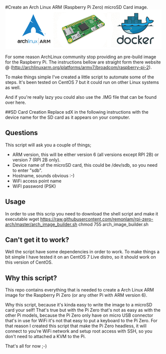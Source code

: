 #Create an Arch Linux ARM (Raspberry Pi Zero) microSD Card image.
![Raspberry Pi Zero, Arch Linux ARM & Docker](/images/arch_pizero_docker_logo.png)

For some reason ArchLinux community stop providing an pre-build image for the Raspberry Pi.
The instructions bellow are straight form there website @ (http://archlinuxarm.org/platforms/armv7/broadcom/raspberry-pi-2).

To make things simple I've created a little script to automate some of the steps.
It's been tested on CentOS 7 but it could run on other Linux systems as well.

And if you're really lazy you could also use the .IMG file that can be found over here.

##SD Card Creation
Replace sdX in the following instructions with the device name for the SD card as it appears on your computer.

## Questions
This script will ask you a couple of things;
  - ARM version, this will be either version 6 (all versions except RPI 2B) or version 7 (RPI 2B only).
  - Device name of the microSD card, this could be /dev/sdb, so you need to enter "sdb".
  - Hostname, sounds obvious :-)
  - WiFi access point name
  - WiFI password (PSK)

## Usage
In order to use this scrip you need to download the shell script and make it executable
<return> wget https://raw.githubusercontent.com/remonlam/rpi-zero-arch/master/arch_image_builder.sh
<return> chmod 755 arch_image_builder.sh

## Can't get it to work?
Well the script have some dependencies in order to work.
To make things a bit simple I have tested it on an CentOS 7 Live distro, so it should work on this version of CentOS.

## Why this script?
This repo contains everything that is needed to create a Arch Linux ARM image for the Raspberry Pi Zero (or any other Pi with ARM version 6).

Why this script, because it's kinda easy to write the image to a microSD card your self!
That's true but with the Pi Zero that's not as easy as with the other Pi models, because the Pi Zero only have on micro USB connector that's in use for WiFi it's not that easy to put a keyboard to the Pi Zero.
For that reason I created this script that make the Pi Zero headless, it will connect to you're WiFi network and setup root access with SSH, so you don't need to attached a KVM to the Pi.

That's all for now ;-)
